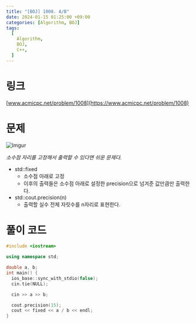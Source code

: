 ```yaml
---
title: "[BOJ] 1008. A/B"
date: 2024-01-15 01:25:00 +09:00
categories: [Algorithm, BOJ]
tags:
  [
    Algorithm,
    BOJ,
    C++,
  ]
---
```

# **링크**
[www.acmicpc.net/problem/1008](https://www.acmicpc.net/problem/1008)

# **문제**
![Imgur](https://i.imgur.com/f9LfyJh.png)

*소수점 자리를 고정해서 출력할 수 있다면 쉬운 문제다.*

- std::fixed
  - 소수점 아래로 고정
  - 이후의 출력들은 소수점 아래로 설정한 precision으로 넘겨준 값만큼만 출력한다.
- std::cout.precision(n)
  - 출력할 실수 전체 자릿수를 n자리로 표현한다.

# **풀이 코드**
```c++
#include <iostream>

using namespace std;

double a, b;
int main() {
  ios_base::sync_with_stdio(false);
  cin.tie(NULL);

  cin >> a >> b;

  cout.precision(15);
  cout << fixed << a / b << endl;
}
```
